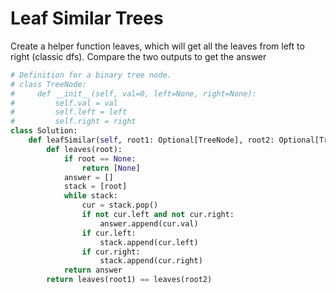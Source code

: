 # Leaf Similar Trees
Create a helper function leaves, which will get all the leaves from left to right (classic dfs). Compare the two outputs to get the answer
```python
# Definition for a binary tree node.
# class TreeNode:
#     def __init__(self, val=0, left=None, right=None):
#         self.val = val
#         self.left = left
#         self.right = right
class Solution:
    def leafSimilar(self, root1: Optional[TreeNode], root2: Optional[TreeNode]) -> bool:
        def leaves(root):
            if root == None:
                return [None]
            answer = []
            stack = [root]
            while stack:
                cur = stack.pop()
                if not cur.left and not cur.right:
                    answer.append(cur.val)
                if cur.left:
                    stack.append(cur.left)
                if cur.right:
                    stack.append(cur.right)
            return answer
        return leaves(root1) == leaves(root2)
```
